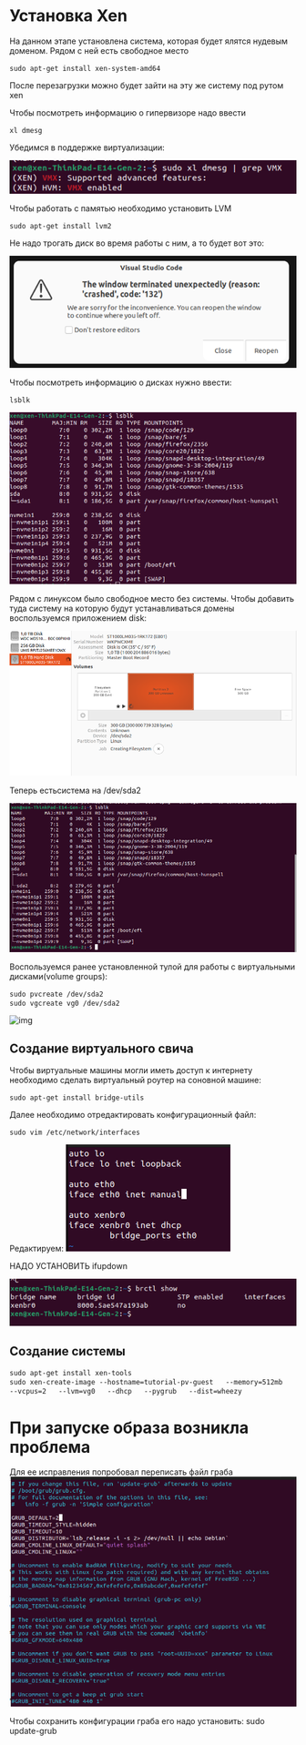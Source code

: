 # Установка Xen
На данном этапе установлена система, которая будет ялятся нудевым доменом.
Рядом с ней есть свободное место

    sudo apt-get install xen-system-amd64

После перезагрузки можно будет зайти на эту же систему под рутом xen

Чтобы посмотреть информацию о гипервизоре надо ввести

    xl dmesg

Убедимся в поддержке виртуализации:

![img](img/Screenshot%20from%202023-05-21%2020-41-05.png)

Чтобы работать с памятью необходимо установить LVM

    sudo apt-get install lvm2
    
 Не надо трогать диск во время работы с ним, а то будет вот это:

![img](img/Fail.png)

Чтобы посмотреть информацию о дисках нужно ввести:
	
	lsblk	
	
![img](img/Devices.png)

Рядом с линуксом было свободное место без системы. Чтобы добавить туда систему на которую будут устанавливаться домены воспользуемся приложением disk:

![img](img/Disk.png)

Теперь естьсистема на /dev/sda2

![img](img/New-disk.png)


Воспользуемся ранее установленной тулой для работы с виртуальными дисками(volume groups):

	sudo pvcreate /dev/sda2
	sudo vgcreate vg0 /dev/sda2

![img](VgCreate.png)

## Создание виртуального свича
Чтобы виртуальные машины могли иметь доступ к интернету необходимо сделать виртуальный роутер на соновной машине:

	sudo apt-get install bridge-utils
	
Далее необходимо отредактировать конфигурационный файл:

	sudo vim /etc/network/interfaces
	
Редактируем:
![img](img/Config.png)

НАДО УСТАНОВИТЬ ifupdown

![img](img/WithUpdown.png)

## Создание системы 
	sudo apt-get install xen-tools
	sudo xen-create-image --hostname=tutorial-pv-guest   --memory=512mb   --vcpus=2   --lvm=vg0   --dhcp   --pygrub   --dist=wheezy
	
	
# При запуске образа возникла проблема
Для ее исправления попробовал переписать файл граба
![img](img/Change-grub.png)

Чтобы сохранить конфигурации граба его надо установить:
	sudo update-grub
	
